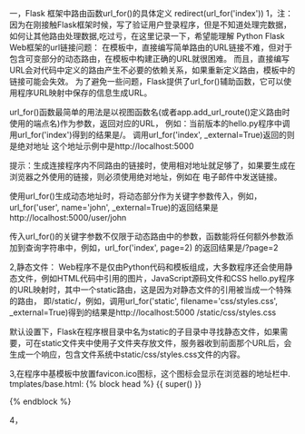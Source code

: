 一，Flask 框架中路由函数url_for()的具体定义   redirect(url_for('index'))
1，注：因为在刚接触Flask框架时候，写了验证用户登录程序，但是不知道处理完数据，如何让其他路由处理数据,吃过亏，在这里记录一下，希望能理解
Python Flask Web框架的url链接问题：
在模板中，直接编写简单路由的URL链接不难，但对于包含可变部分的动态路由，在模板中构建正确的URL就很困难。
而且，直接编写URL会对代码中定义的路由产生不必要的依赖关系，如果重新定义路由，模板中的链接可能会失效。
为了避免一些问题，Flask提供了url_for()辅助函数，它可以使用程序URL映射中保存的信息生成URL。

url_for()函数最简单的用法是以视图函数名(或者app.add_url_route()定义路由时使用的端点名)作为参数，返回对应的URL，
例如：当前版本的hello.py程序中调用url_for('index')得到的结果是/。 调用url_for('index', _external=True)返回的则是绝对地址
这个地址示例中是http://localhost:5000

提示：生成连接程序内不同路由的链接时，使用相对地址就足够了，如果要生成在浏览器之外使用的链接，则必须使用绝对地址，例如在
电子邮件中发送链接。

使用url_for()生成动态地址时，将动态部分作为关键字参数传入，例如，url_for('user', name='john', _external=True)的返回结果是
http://localhost:5000/user/john

传入url_for()的关键字参数不仅限于动态路由中的参数，函数能将任何额外参数添加到查询字符串中，例如，url_for('index', page=2)
的返回结果是/?page=2

2,静态文件：
Web程序不是仅由Python代码和模板组成，大多数程序还会使用静态文件，例如HTML代码中引用的图片，JavaScript源码文件和CSS
hello.py程序的URL映射时，其中一个static路由，这是因为对静态文件的引用被当成一个特殊的路由，
即/static/<filename>，例如，调用url_for('static', filename='css/styles.css', _external=True)得到的结果是http://localhost:5000
/static/css/styles.css

默认设置下，Flask在程序根目录中名为static的子目录中寻找静态文件，如果需要，可在static文件夹中使用子文件夹存放文件，服务器收到前面那个URL后，会生成一个响应，包含文件系统中static/css/styles.css文件的内容。

3,在程序中基模板中放置favicon.ico图标，这个图标会显示在浏览器的地址栏中.
tmplates/base.html:
{% block head %}
{{ super() }}
<link rel="shortcut icon" href="{{ url_for('static', filename = 'favicon.ico' )}}"
    type="image/x-icon">
<link rel="icon" href="{{ url_for('static', filename = 'favicon.ico') }}"
    type="image/x-icon">
{% endblock %}

4，
